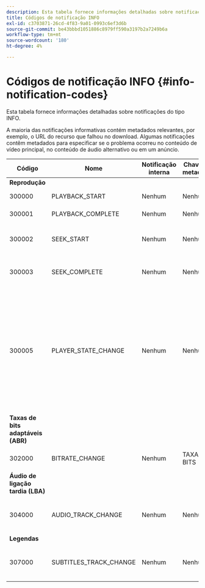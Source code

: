 ```yaml
---
description: Esta tabela fornece informações detalhadas sobre notificações do tipo INFO.
title: Códigos de notificação INFO
exl-id: c3703871-26cd-4f83-9a01-0993c6ef3d6b
source-git-commit: be43bbbd1051886c8979ff590a3197b2a7249b6a
workflow-type: tm+mt
source-wordcount: '180'
ht-degree: 4%

---
```


# Códigos de notificação INFO {#info-notification-codes}

Esta tabela fornece informações detalhadas sobre notificações do tipo INFO.

A maioria das notificações informativas contém metadados relevantes, por exemplo, o URL do recurso que falhou no download. Algumas notificações contêm metadados para especificar se o problema ocorreu no conteúdo de vídeo principal, no conteúdo de áudio alternativo ou em um anúncio.

<table frame="all" colsep="1" rowsep="1" id="table_503463046E764A87B10EB5D8B294EB23"> 
 <thead> 
  <tr rowsep="1"> 
   <th colname="1" class="entry"><b>Código</b></th> 
   <th colname="2" class="entry"><b>Nome</b></th> 
   <th colname="3" class="entry"><b>Notificação interna</b></th> 
   <th colname="4" class="entry"><b>Chaves de metadados</b></th> 
   <th colname="5" class="entry"><b>Comentários</b></th> 
  </tr> 
 </thead>
 <tbody> 
  <tr rowsep="1"> 
   <td colname="1"><b>Reprodução</b> </td> 
   <td colname="2"> </td> 
   <td colname="3"> </td> 
   <td colname="4"> </td> 
   <td colname="5"> </td> 
  </tr> 
  <tr rowsep="1"> 
   <td colname="1"><span class="codeph"> 300000 </span> </td> 
   <td colname="2"><span class="codeph"> PLAYBACK_START </span> </td> 
   <td colname="3"> Nenhum </td> 
   <td colname="4"> Nenhum </td> 
   <td colname="5"> Reprodução iniciada. </td> 
  </tr> 
  <tr rowsep="1"> 
   <td colname="1"><span class="codeph"> 300001 </span> </td> 
   <td colname="2"><span class="codeph"> PLAYBACK_COMPLETE </span> </td> 
   <td colname="3"> Nenhum </td> 
   <td colname="4"> Nenhum </td> 
   <td colname="5"> Reprodução concluída. </td> 
  </tr> 
  <tr rowsep="1"> 
   <td colname="1"><span class="codeph"> 300002 </span> </td> 
   <td colname="2"><span class="codeph"> SEEK_START </span> </td> 
   <td colname="3"> Nenhum </td> 
   <td colname="4"> <p> Nenhum </p> </td> 
   <td colname="5"> Uma operação de busca foi iniciada. </td> 
  </tr> 
  <tr rowsep="1"> 
   <td colname="1"><span class="codeph"> 300003 </span> </td> 
   <td colname="2"><span class="codeph"> SEEK_COMPLETE </span> </td> 
   <td colname="3"> Nenhum </td> 
   <td colname="4"> <p>Nenhum </p> </td> 
   <td colname="5"> Uma operação de busca foi concluída. </td> 
  </tr> 
  <tr rowsep="1"> 
   <td colname="1"><span class="codeph"> 300005 </span> </td> 
   <td colname="2"><span class="codeph"> PLAYER_STATE_CHANGE </span> </td> 
   <td colname="3"> <p>Nenhum </p> </td> 
   <td colname="4"> <p>Nenhum </p> </td> 
   <td colname="5"> O estado do player foi alterado. Quando o estado é ERROR, a notificação interna é o objeto de notificação de erro que acionou a alternância para o estado ERROR. </td> 
  </tr> 
  <tr rowsep="1"> 
   <td colname="1"><b>Taxas de bits adaptáveis (ABR)</b> </td> 
   <td colname="2"> </td> 
   <td colname="3"> </td> 
   <td colname="4"> </td> 
   <td colname="5"> </td> 
  </tr> 
  <tr rowsep="1"> 
   <td colname="1"><span class="codeph"> 302000 </span> </td> 
   <td colname="2"><span class="codeph"> BITRATE_CHANGE </span> </td> 
   <td colname="3"> <p>Nenhum </p> </td> 
   <td colname="4"><span class="codeph"> TAXA DE BITS </span> </td> 
   <td colname="5"> A taxa de bits do vídeo mudou. </td> 
  </tr> 
  <tr rowsep="1"> 
   <td colname="1"><b>Áudio de ligação tardia (LBA)</b> </td> 
   <td colname="2"> </td> 
   <td colname="3"> </td> 
   <td colname="4"> </td> 
   <td colname="5"> </td> 
  </tr> 
  <tr rowsep="1"> 
   <td colname="1"><span class="codeph"> 304000 </span> </td> 
   <td colname="2"><span class="codeph"> AUDIO_TRACK_CHANGE </span> </td> 
   <td colname="3"> <p>Nenhum </p> </td> 
   <td colname="4"> <p>Nenhum </p> </td> 
   <td colname="5"> <p>A faixa de áudio foi alterada. </p> </td> 
  </tr> 
  <tr rowsep="1"> 
   <td colname="1"><b>Legendas</b> </td> 
   <td colname="2"> </td> 
   <td colname="3"> </td> 
   <td colname="4"> </td> 
   <td colname="5"> </td> 
  </tr> 
  <tr rowsep="1"> 
   <td colname="1"><span class="codeph"> 307000 </span> </td> 
   <td colname="2"><span class="codeph"> SUBTITLES_TRACK_CHANGE </span> </td> 
   <td colname="3"> <p>Nenhum </p> </td> 
   <td colname="4"> <p>Nenhum </p> </td> 
   <td colname="5"> <p>A faixa de legendas mudou. </p> </td> 
  </tr> 
 </tbody> 
</table>
